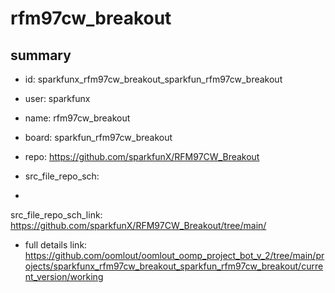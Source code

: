 # rfm97cw_breakout
 
## summary 
* id: sparkfunx_rfm97cw_breakout_sparkfun_rfm97cw_breakout
* user: sparkfunx
* name: rfm97cw_breakout
* board: sparkfun_rfm97cw_breakout
* repo: https://github.com/sparkfunX/RFM97CW_Breakout



* src_file_repo_sch: 
*
 src_file_repo_sch_link: https://github.com/sparkfunX/RFM97CW_Breakout/tree/main/
* full details link: https://github.com/oomlout/oomlout_oomp_project_bot_v_2/tree/main/projects/sparkfunx_rfm97cw_breakout_sparkfun_rfm97cw_breakout/current_version/working  






